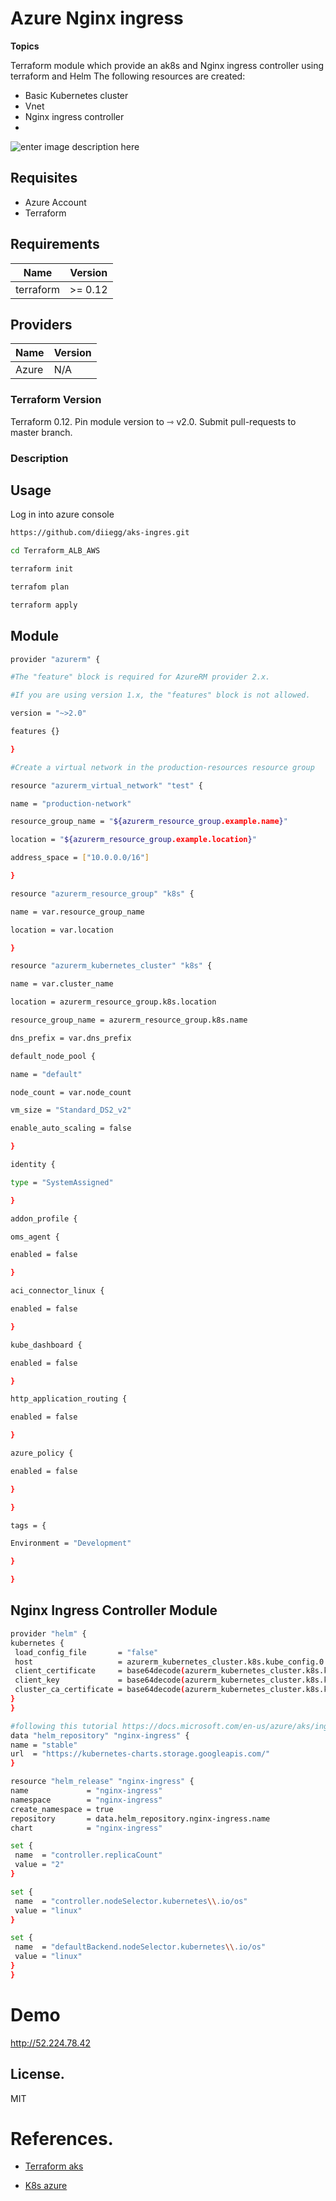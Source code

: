 # Azure Nginx ingress

**Topics**

Terraform module which provide an ak8s and Nginx ingress controller using terraform and Helm
The following resources are created:

 - Basic Kubernetes cluster
 - Vnet
 - Nginx ingress controller
 - 
![enter image description here](https://user-images.githubusercontent.com/12648295/98110796-8bd7c200-1e97-11eb-8116-1ab6cc55a525.png)
   
## Requisites
 
- Azure Account
- Terraform

 ## Requirements

| Name | Version |
|--|--|
|  terraform| >= 0.12  |

## Providers

|Name| Version
|--|--|
| Azure | N/A |
  
### Terraform Version

Terraform 0.12. Pin module version to ⇾ v2.0. Submit pull-requests to master branch.

### Description


## Usage

Log in into azure console

  ```sh
https://github.com/diiegg/aks-ingres.git

cd Terraform_ALB_AWS

terraform init

terrafom plan

terraform apply

```

## Module
  ```sh
  provider "azurerm" {

#The "feature" block is required for AzureRM provider 2.x.

#If you are using version 1.x, the "features" block is not allowed.

version = "~>2.0"

features {}

}

#Create a virtual network in the production-resources resource group

resource "azurerm_virtual_network" "test" {

name = "production-network"

resource_group_name = "${azurerm_resource_group.example.name}"

location = "${azurerm_resource_group.example.location}"

address_space = ["10.0.0.0/16"]

}

resource "azurerm_resource_group" "k8s" {

name = var.resource_group_name

location = var.location

}

resource "azurerm_kubernetes_cluster" "k8s" {

name = var.cluster_name

location = azurerm_resource_group.k8s.location

resource_group_name = azurerm_resource_group.k8s.name

dns_prefix = var.dns_prefix

default_node_pool {

name = "default"

node_count = var.node_count

vm_size = "Standard_DS2_v2"

enable_auto_scaling = false

}

identity {

type = "SystemAssigned"

}

addon_profile {

oms_agent {

enabled = false

}

aci_connector_linux {

enabled = false

}

kube_dashboard {

enabled = false

}

http_application_routing {

enabled = false

}

azure_policy {

enabled = false

}

}

tags = {

Environment = "Development"

}

}
``` 

## Nginx Ingress Controller Module

   ```sh
provider "helm" {
  kubernetes {
    load_config_file       = "false"
    host                   = azurerm_kubernetes_cluster.k8s.kube_config.0.host
    client_certificate     = base64decode(azurerm_kubernetes_cluster.k8s.kube_config.0.client_certificate)
    client_key             = base64decode(azurerm_kubernetes_cluster.k8s.kube_config.0.client_key)
    cluster_ca_certificate = base64decode(azurerm_kubernetes_cluster.k8s.kube_config.0.cluster_ca_certificate)
  }
}

#following this tutorial https://docs.microsoft.com/en-us/azure/aks/ingress-basic
data "helm_repository" "nginx-ingress" {
  name = "stable"
  url  = "https://kubernetes-charts.storage.googleapis.com/"
}

resource "helm_release" "nginx-ingress" {
  name             = "nginx-ingress"
  namespace        = "nginx-ingress"
  create_namespace = true
  repository       = data.helm_repository.nginx-ingress.name
  chart            = "nginx-ingress"

  set {
    name  = "controller.replicaCount"
    value = "2"
  }

  set {
    name  = "controller.nodeSelector.kubernetes\\.io/os"
    value = "linux"
  }

  set {
    name  = "defaultBackend.nodeSelector.kubernetes\\.io/os"
    value = "linux"
  }
}

```
# Demo

http://52.224.78.42

License.
----
MIT

# References.

  

- [Terraform aks](https://learn.hashicorp.com/tutorials/consul/hashicorp-consul-service-aks)

- [K8s azure](https://docs.microsoft.com/en-us/azure/developer/terraform/create-k8s-cluster-with-aks-applicationgateway-ingress)
